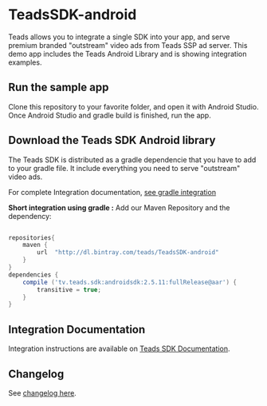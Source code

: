 # TeadsSDK-android



Teads allows you to integrate a single SDK into your app, and serve premium branded "outstream" video ads from Teads SSP ad server. This demo app includes the Teads Android Library and is showing integration examples.

## Run the sample app
Clone this repository to your favorite folder, and open it with Android Studio. Once Android Studio and gradle build is finished, run the app.

## Download the Teads SDK Android library

The Teads SDK is distributed as a gradle dependencie that you have to add to your gradle file. It include everything you need to serve "outstream" video ads.

For complete Integration documentation, [see gradle integration](http://mobile.teads.tv/sdk/documentation/android/android-project-setup/gradle)

**Short integration using gradle :**
Add our Maven Repository and the dependency: 
```groovy

repositories{
    maven {
        url  "http://dl.bintray.com/teads/TeadsSDK-android"
    }
}
dependencies {
    compile ('tv.teads.sdk:androidsdk:2.5.11:fullRelease@aar') {
        transitive = true;
    }
}
```


## Integration Documentation
Integration instructions are available on [Teads SDK Documentation](http://mobile.teads.tv/sdk/documentation/).

## Changelog

See [changelog here](https://github.com/teads/TeadsSDK-android/blob/master/CHANGELOG.md). 
